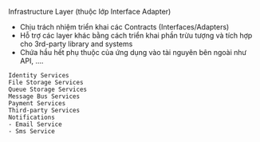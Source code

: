 Infrastructure Layer (thuộc lớp Interface Adapter)
- Chịu trách nhiệm triển khai các Contracts (Interfaces/Adapters)
- Hỗ trợ các layer khác bằng cách triển khai phần trừu tượng và tích hợp cho 3rd-party library and systems
- Chứa hầu hết phụ thuộc của ứng dụng vào tài nguyên bên ngoài như API, ....
```
Identity Services
File Storage Services
Queue Storage Services
Message Bus Services
Payment Services
Third-party Services
Notifications
- Email Service
- Sms Service
``` 